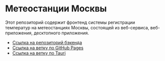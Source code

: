 # Метеостанции Москвы

Этот репозиторий содержит фронтенд системы регистрации температур на метеостанциях Москвы, состоящей из веб-сервиса, веб-приложения, десктопного приложения.

- [Ссылка на репозиторий бэкенда](https://github.com/haryuuno21/WeatherStations_Backend)
- [Ссылка на ветку по GitHub Pages](https://github.com/haryuuno21/WeatherStations_Frontend/tree/PWA-and-gh-pages)
- [Ссылка на ветку по Tauri](https://github.com/haryuuno21/WeatherStations_Frontend/tree/Tauri)
